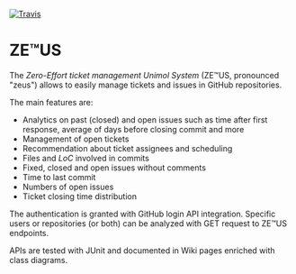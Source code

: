 [![Travis](https://travis-ci.org/intersimone999/anpr-github-metrics.svg?branch=master)](https://travis-ci.org/intersimone999/anpr-github-metrics)

# ZE&trade;US

The *Zero-Effort ticket management Unimol System* (ZE&trade;US, pronounced "zeus") allows to easily manage
tickets and issues in GitHub repositories.

The main features are:
- Analytics on past (closed) and open issues such as time after first response,
average of days before closing commit and more
- Management of open tickets
- Recommendation about ticket assignees and scheduling
- Files and *LoC* involved in commits
- Fixed, closed and open issues without comments
- Time to last commit
- Numbers of open issues
- Ticket closing time distribution

The authentication is granted with GitHub login API integration. Specific users or repositories (or both) can be analyzed
 with GET request to ZE&trade;US endpoints.
 
 APIs are tested with JUnit and documented in Wiki pages enriched with class diagrams.
